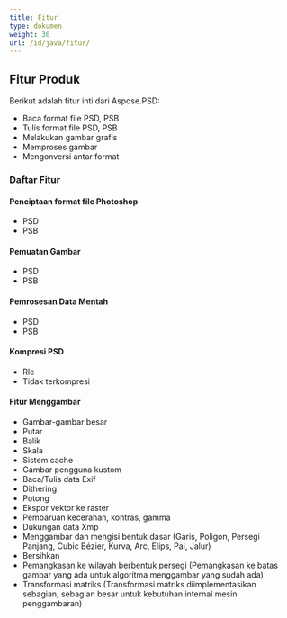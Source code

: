 ```yaml
---
title: Fitur
type: dokumen
weight: 30
url: /id/java/fitur/
---
```


## **Fitur Produk**
Berikut adalah fitur inti dari Aspose.PSD:

- Baca format file PSD, PSB
- Tulis format file PSD, PSB
- Melakukan gambar grafis
- Memproses gambar
- Mengonversi antar format
### **Daftar Fitur**
#### **Penciptaan format file Photoshop**
- PSD
- PSB
#### **Pemuatan Gambar**
- PSD
- PSB
#### **Pemrosesan Data Mentah**
- PSD
- PSB
#### **Kompresi PSD**
- Rle
- Tidak terkompresi
#### **Fitur Menggambar**
- Gambar-gambar besar
- Putar
- Balik
- Skala
- Sistem cache
- Gambar pengguna kustom
- Baca/Tulis data Exif
- Dithering
- Potong
- Ekspor vektor ke raster   
- Pembaruan kecerahan, kontras, gamma
- Dukungan data Xmp
- Menggambar dan mengisi bentuk dasar (Garis, Poligon, Persegi Panjang, Cubic Bézier, Kurva, Arc, Elips, Pai, Jalur)
- Bersihkan
- Pemangkasan ke wilayah berbentuk persegi (Pemangkasan ke batas gambar yang ada untuk algoritma menggambar yang sudah ada)
- Transformasi matriks (Transformasi matriks diimplementasikan sebagian, sebagian besar untuk kebutuhan internal mesin penggambaran)
